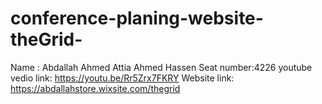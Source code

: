 # conference-planing-website-theGrid-

Name : Abdallah Ahmed Attia Ahmed Hassen
Seat number:4226
youtube vedio link: https://youtu.be/Rr5Zrx7FKRY
Website link: https://abdallahstore.wixsite.com/thegrid
